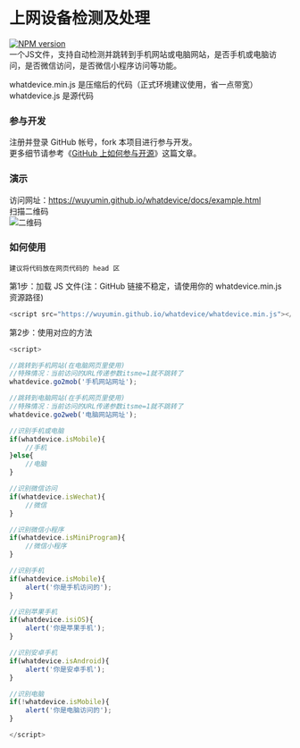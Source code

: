 # 上网设备检测及处理
[![NPM version][npm-image]][npm-url]  
一个JS文件，支持自动检测并跳转到手机网站或电脑网站，是否手机或电脑访问，是否微信访问，是否微信小程序访问等功能。  
  
whatdevice.min.js 是压缩后的代码（正式环境建议使用，省一点带宽）  
whatdevice.js 是源代码  
  
  
### 参与开发
注册并登录 GitHub 帐号，fork 本项目进行参与开发。  
更多细节请参考《[GitHub 上如何参与开源](https://github.com/wuyumin/tutorial/blob/master/zh-cn/Git/pullrequest.md)》这篇文章。  

### 演示
访问网址：<https://wuyumin.github.io/whatdevice/docs/example.html>  
扫描二维码  
![二维码](https://wuyumin.github.io/whatdevice/docs/assets/img/qrcode.png "二维码")  

### 如何使用
`建议将代码放在网页代码的 head 区`  
  

第1步：加载 JS 文件(注：GitHub 链接不稳定，请使用你的 whatdevice.min.js 资源路径)
```javascript
<script src="https://wuyumin.github.io/whatdevice/whatdevice.min.js"></script>
```
第2步：使用对应的方法
```javascript
<script>

//跳转到手机网站(在电脑网页里使用)
//特殊情况：当前访问的URL传递参数itsme=1就不跳转了
whatdevice.go2mob('手机网站网址');

//跳转到电脑网站(在手机网页里使用)
//特殊情况：当前访问的URL传递参数itsme=1就不跳转了
whatdevice.go2web('电脑网站网址');

//识别手机或电脑
if(whatdevice.isMobile){
    //手机
}else{
    //电脑
}

//识别微信访问
if(whatdevice.isWechat){
    //微信
}

//识别微信小程序
if(whatdevice.isMiniProgram){
    //微信小程序
}

//识别手机
if(whatdevice.isMobile){
    alert('你是手机访问的');
}

//识别苹果手机
if(whatdevice.isiOS){
    alert('你是苹果手机');
}

//识别安卓手机
if(whatdevice.isAndroid){
    alert('你是安卓手机');
}

//识别电脑
if(!whatdevice.isMobile){
    alert('你是电脑访问的');
}

</script>
```

[npm-url]: https://www.npmjs.com/package/whatdevice
[npm-image]: https://img.shields.io/npm/v/whatdevice.svg
